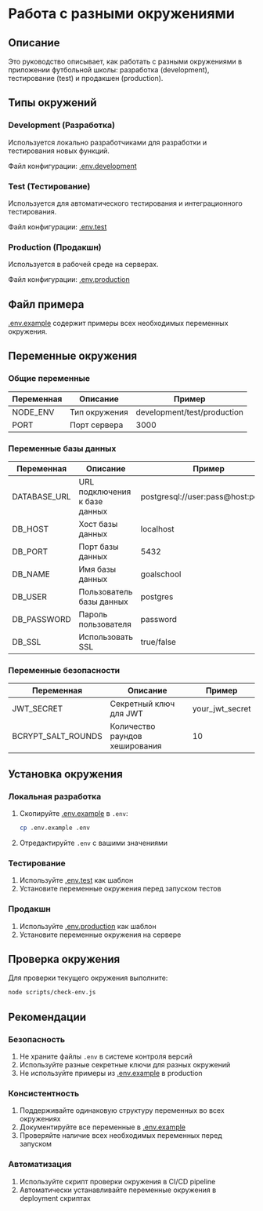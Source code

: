 # Работа с разными окружениями

## Описание

Это руководство описывает, как работать с разными окружениями в приложении футбольной школы: разработка (development), тестирование (test) и продакшен (production).

## Типы окружений

### Development (Разработка)

Используется локально разработчиками для разработки и тестирования новых функций.

Файл конфигурации: [.env.development](.env.development)

### Test (Тестирование)

Используется для автоматического тестирования и интеграционного тестирования.

Файл конфигурации: [.env.test](.env.test)

### Production (Продакшн)

Используется в рабочей среде на серверах.

Файл конфигурации: [.env.production](.env.production)

## Файл примера

[.env.example](.env.example) содержит примеры всех необходимых переменных окружения.

## Переменные окружения

### Общие переменные

| Переменная | Описание      | Пример                      |
| ---------- | ------------- | --------------------------- |
| NODE_ENV   | Тип окружения | development/test/production |
| PORT       | Порт сервера  | 3000                        |

### Переменные базы данных

| Переменная   | Описание                      | Пример                              |
| ------------ | ----------------------------- | ----------------------------------- |
| DATABASE_URL | URL подключения к базе данных | postgresql://user:pass@host:port/db |
| DB_HOST      | Хост базы данных              | localhost                           |
| DB_PORT      | Порт базы данных              | 5432                                |
| DB_NAME      | Имя базы данных               | goalschool                          |
| DB_USER      | Пользователь базы данных      | postgres                            |
| DB_PASSWORD  | Пароль пользователя           | password                            |
| DB_SSL       | Использовать SSL              | true/false                          |

### Переменные безопасности

| Переменная         | Описание                       | Пример          |
| ------------------ | ------------------------------ | --------------- |
| JWT_SECRET         | Секретный ключ для JWT         | your_jwt_secret |
| BCRYPT_SALT_ROUNDS | Количество раундов хеширования | 10              |

## Установка окружения

### Локальная разработка

1. Скопируйте [.env.example](.env.example) в `.env`:

   ```bash
   cp .env.example .env
   ```

2. Отредактируйте `.env` с вашими значениями

### Тестирование

1. Используйте [.env.test](.env.test) как шаблон
2. Установите переменные окружения перед запуском тестов

### Продакшн

1. Используйте [.env.production](.env.production) как шаблон
2. Установите переменные окружения на сервере

## Проверка окружения

Для проверки текущего окружения выполните:

```bash
node scripts/check-env.js
```

## Рекомендации

### Безопасность

1. Не храните файлы `.env` в системе контроля версий
2. Используйте разные секретные ключи для разных окружений
3. Не используйте примеры из [.env.example](.env.example) в production

### Консистентность

1. Поддерживайте одинаковую структуру переменных во всех окружениях
2. Документируйте все переменные в [.env.example](.env.example)
3. Проверяйте наличие всех необходимых переменных перед запуском

### Автоматизация

1. Используйте скрипт проверки окружения в CI/CD pipeline
2. Автоматически устанавливайте переменные окружения в deployment скриптах
